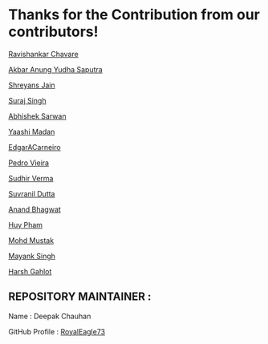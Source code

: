 # Thanks for the Contribution from our contributors!

[Ravishankar Chavare](https://github.com/chavarera)

[Akbar Anung Yudha Saputra](https://github.com/akbarsaputrait)

[Shreyans Jain](https://github.com/Shreyans13)

[Suraj Singh](https://github.com/suraj7086)

[Abhishek Sarwan](https://github.com/abhisheksarwan)

[Yaashi Madan](https://github.com/ym2108)

[EdgarACarneiro](https://github.com/EdgarACarneiro)

[Pedro Vieira](https://github.com/PedrV)

[Sudhir Verma](https:/github.com/sudhirkv133)

[Suvranil Dutta](https://github/com/neil-dev)

[Anand Bhagwat](https://github.com/anandbhagwat)

[Huy Pham](https://github.com/coder7eeN)

[Mohd Mustak](https://github.com/mmstq)

[Mayank Singh](https://github.com/mayanksingh1811)

[Harsh Gahlot](https://github.com/Euno257)



## REPOSITORY MAINTAINER :
Name : Deepak Chauhan

GitHub Profile : [RoyalEagle73](https://GitHub.com/royaleagle73)

